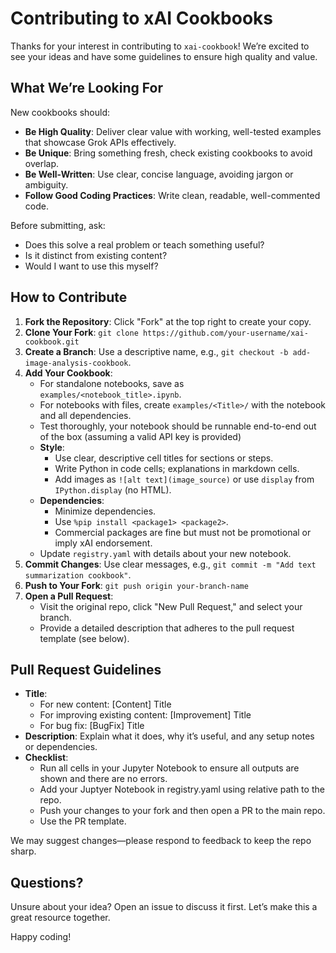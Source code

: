 # Contributing to xAI Cookbooks

Thanks for your interest in contributing to `xai-cookbook`! We’re excited to see your ideas and have some guidelines to ensure high quality and value.

## What We’re Looking For

New cookbooks should:
- **Be High Quality**: Deliver clear value with working, well-tested examples that showcase Grok APIs effectively.
- **Be Unique**: Bring something fresh, check existing cookbooks to avoid overlap.
- **Be Well-Written**: Use clear, concise language, avoiding jargon or ambiguity.
- **Follow Good Coding Practices**: Write clean, readable, well-commented code.

Before submitting, ask:
- Does this solve a real problem or teach something useful?
- Is it distinct from existing content?
- Would I want to use this myself?

## How to Contribute

1. **Fork the Repository**: Click "Fork" at the top right to create your copy.
2. **Clone Your Fork**: `git clone https://github.com/your-username/xai-cookbook.git`
3. **Create a Branch**: Use a descriptive name, e.g., `git checkout -b add-image-analysis-cookbook`.
4. **Add Your Cookbook**:
   - For standalone notebooks, save as `examples/<notebook_title>.ipynb`.
   - For notebooks with files, create `examples/<Title>/` with the notebook and all dependencies.
   - Test thoroughly, your notebook should be runnable end-to-end out of the box (assuming a valid API key is provided)
   - **Style**:
     - Use clear, descriptive cell titles for sections or steps.
     - Write Python in code cells; explanations in markdown cells.
     - Add images as `![alt text](image_source)` or use `display` from `IPython.display` (no HTML).
   - **Dependencies**:
     - Minimize dependencies.
     - Use `%pip install <package1> <package2>`.
     - Commercial packages are fine but must not be promotional or imply xAI endorsement.
   - Update `registry.yaml` with details about your new notebook.
5. **Commit Changes**: Use clear messages, e.g., `git commit -m "Add text summarization cookbook"`.
6. **Push to Your Fork**: `git push origin your-branch-name`
7. **Open a Pull Request**:
   - Visit the original repo, click "New Pull Request," and select your branch.
   - Provide a detailed description that adheres to the pull request template (see below).

## Pull Request Guidelines
- **Title**:
  - For new content: [Content] Title
  - For improving existing content: [Improvement] Title
  - For bug fix: [BugFix] Title
- **Description**: Explain what it does, why it’s useful, and any setup notes or dependencies.
- **Checklist**:
  - Run all cells in your Jupyter Notebook to ensure all outputs are shown and there are no errors.
  - Add your Juptyer Notebook in registry.yaml using relative path to the repo.
  - Push your changes to your fork and then open a PR to the main repo.
  - Use the PR template.

We may suggest changes—please respond to feedback to keep the repo sharp.

## Questions?

Unsure about your idea? Open an issue to discuss it first. Let’s make this a great resource together.

Happy coding!